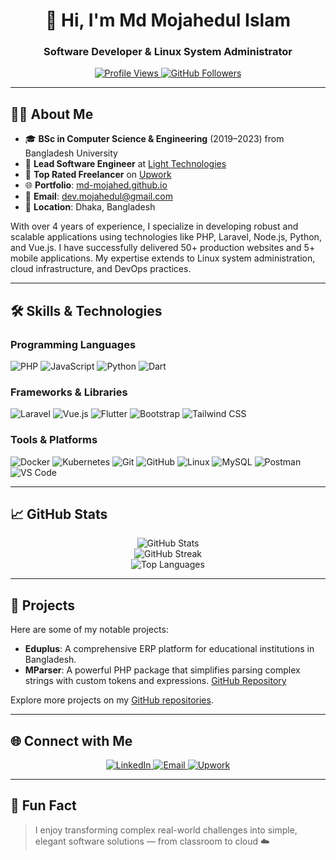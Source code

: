 <h1 align="center">👋 Hi, I'm Md Mojahedul Islam</h1>
<h3 align="center">Software Developer & Linux System Administrator</h3>

<p align="center">
  <a href="https://github.com/md-mojahed">
    <img src="https://komarev.com/ghpvc/?username=md-mojahed&label=Profile%20Views&color=0e75b6&style=flat" alt="Profile Views" />
  </a>
  <a href="https://github.com/md-mojahed?tab=followers">
    <img src="https://img.shields.io/github/followers/md-mojahed?label=Followers&style=social" alt="GitHub Followers" />
  </a>
</p>

---

## 👨‍💻 About Me

- 🎓 **BSc in Computer Science & Engineering** (2019–2023) from Bangladesh University
- 💼 **Lead Software Engineer** at [Light Technologies](#)
- 🧠 **Top Rated Freelancer** on [Upwork](https://www.upwork.com/freelancers/~017a04691e484ba543)
- 🌐 **Portfolio**: [md-mojahed.github.io](https://md-mojahed.github.io)
- 📧 **Email**: dev.mojahedul@gmail.com
- 📍 **Location**: Dhaka, Bangladesh

With over 4 years of experience, I specialize in developing robust and scalable applications using technologies like PHP, Laravel, Node.js, Python, and Vue.js. I have successfully delivered 50+ production websites and 5+ mobile applications. My expertise extends to Linux system administration, cloud infrastructure, and DevOps practices.

---

## 🛠️ Skills & Technologies

### Programming Languages

![PHP](https://img.shields.io/badge/-PHP-777BB4?style=flat&logo=php&logoColor=white)
![JavaScript](https://img.shields.io/badge/-JavaScript-F7DF1E?style=flat&logo=javascript&logoColor=black)
![Python](https://img.shields.io/badge/-Python-3776AB?style=flat&logo=python&logoColor=white)
![Dart](https://img.shields.io/badge/-Dart-0175C2?style=flat&logo=dart&logoColor=white)

### Frameworks & Libraries

![Laravel](https://img.shields.io/badge/-Laravel-FF2D20?style=flat&logo=laravel&logoColor=white)
![Vue.js](https://img.shields.io/badge/-Vue.js-4FC08D?style=flat&logo=vue.js&logoColor=white)
![Flutter](https://img.shields.io/badge/-Flutter-02569B?style=flat&logo=flutter&logoColor=white)
![Bootstrap](https://img.shields.io/badge/-Bootstrap-563D7C?style=flat&logo=bootstrap&logoColor=white)
![Tailwind CSS](https://img.shields.io/badge/-Tailwind%20CSS-38B2AC?style=flat&logo=tailwind-css&logoColor=white)

### Tools & Platforms

![Docker](https://img.shields.io/badge/-Docker-2496ED?style=flat&logo=docker&logoColor=white)
![Kubernetes](https://img.shields.io/badge/-Kubernetes-326CE5?style=flat&logo=kubernetes&logoColor=white)
![Git](https://img.shields.io/badge/-Git-F05032?style=flat&logo=git&logoColor=white)
![GitHub](https://img.shields.io/badge/-GitHub-181717?style=flat&logo=github&logoColor=white)
![Linux](https://img.shields.io/badge/-Linux-FCC624?style=flat&logo=linux&logoColor=black)
![MySQL](https://img.shields.io/badge/-MySQL-4479A1?style=flat&logo=mysql&logoColor=white)
![Postman](https://img.shields.io/badge/-Postman-FF6C37?style=flat&logo=postman&logoColor=white)
![VS Code](https://img.shields.io/badge/-VS%20Code-007ACC?style=flat&logo=visual-studio-code&logoColor=white)

---

## 📈 GitHub Stats

<p align="center">
  <img src="https://github-readme-stats.vercel.app/api?username=md-mojahed&show_icons=true&theme=default" alt="GitHub Stats" />
  <br />
  <img src="https://github-readme-streak-stats.herokuapp.com/?user=md-mojahed" alt="GitHub Streak" />
  <br />
  <img src="https://github-readme-stats.vercel.app/api/top-langs/?username=md-mojahed&layout=compact" alt="Top Languages" />
</p>

---

## 🚀 Projects

Here are some of my notable projects:

- **Eduplus**: A comprehensive ERP platform for educational institutions in Bangladesh.
- **MParser**: A powerful PHP package that simplifies parsing complex strings with custom tokens and expressions. [GitHub Repository](https://github.com/md-mojahed/mparser)

Explore more projects on my [GitHub repositories](https://github.com/md-mojahed?tab=repositories).

---

## 🌐 Connect with Me

<p align="center">
  <a href="https://www.linkedin.com/in/mdmojahed/" target="_blank">
    <img src="https://img.shields.io/badge/-LinkedIn-0077B5?style=flat&logo=linkedin&logoColor=white" alt="LinkedIn" />
  </a>
  <a href="mailto:dev.mojahedul@gmail.com">
    <img src="https://img.shields.io/badge/-Email-D14836?style=flat&logo=gmail&logoColor=white" alt="Email" />
  </a>
  <a href="https://www.upwork.com/freelancers/~017a04691e484ba543" target="_blank">
    <img src="https://img.shields.io/badge/-Upwork-6fda44?style=flat&logo=upwork&logoColor=white" alt="Upwork" />
  </a>
</p>

---

## 🧠 Fun Fact

> I enjoy transforming complex real-world challenges into simple, elegant software solutions — from classroom to cloud ☁️
